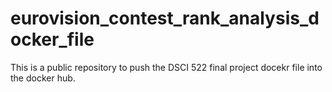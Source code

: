# eurovision_contest_rank_analysis_docker_file
This is a public repository to push the DSCI 522 final project docekr file into the docker hub.
